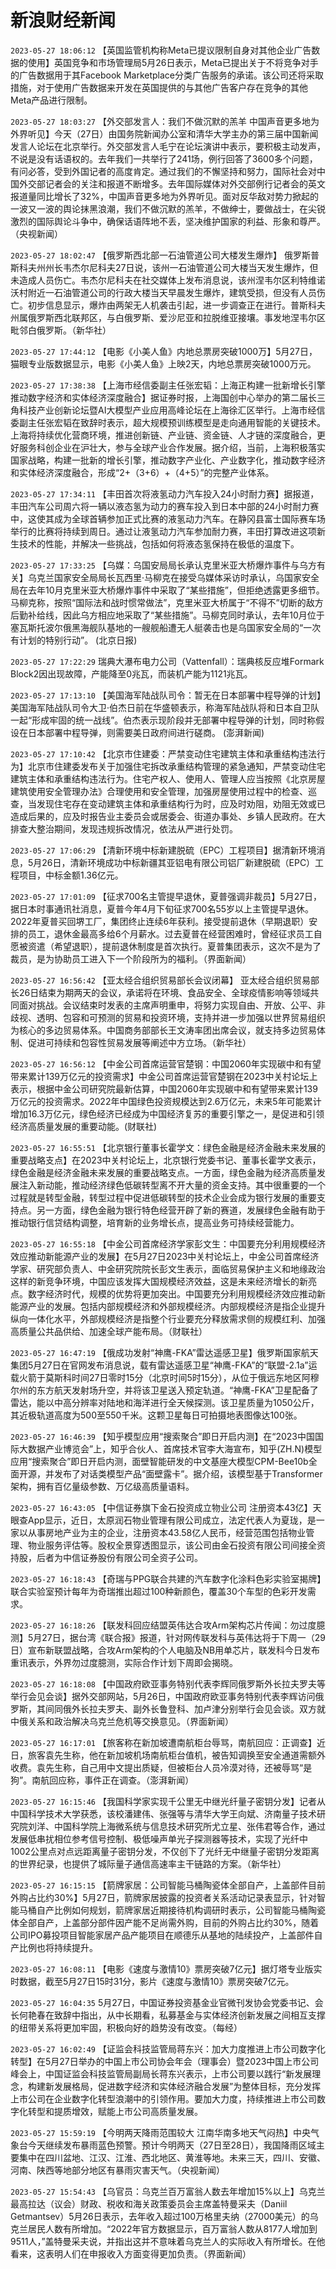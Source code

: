 # 新浪财经新闻
`2023-05-27 18:06:12` 【英国监管机构称Meta已提议限制自身对其他企业广告数据的使用】英国竞争和市场管理局5月26日表示，Meta已提出关于不将竞争对手的广告数据用于其Facebook Marketplace分类广告服务的承诺。该公司还将采取措施，对于使用广告数据来开发在英国提供的与其他广告客户存在竞争的其他Meta产品进行限制。

`2023-05-27 18:03:27` 【外交部发言人：我们不做沉默的羔羊 中国声音更多地为外界听见】今天（27日）由国务院新闻办公室和清华大学主办的第三届中国新闻发言人论坛在北京举行。外交部发言人毛宁在论坛演讲中表示，要积极主动发声，不说是没有话语权的。去年我们一共举行了241场，例行回答了3600多个问题，有问必答，受到外国记者的高度肯定。通过我们的不懈坚持和努力，国际社会对中国外交部记者会的关注和报道不断增多。去年国际媒体对外交部例行记者会的英文报道量同比增长了32%，中国声音更多地为外界听见。面对反华敌对势力掀起的一波又一波的舆论抹黑浪潮，我们不做沉默的羔羊，不做绅士，要做战士，在尖锐激烈的国际舆论斗争中，确保话语阵地不丢，坚决维护国家的利益、形象和尊严。（央视新闻）

`2023-05-27 18:02:47` 【俄罗斯西北部一石油管道公司大楼发生爆炸】 俄罗斯普斯科夫州州长韦杰尔尼科夫27日说，该州一石油管道公司大楼当天发生爆炸，但未造成人员伤亡。韦杰尔尼科夫在社交媒体上发布消息说，该州涅韦尔区利特维诺沃村附近一石油管道公司的行政大楼当天早晨发生爆炸，建筑受损，但没有人员伤亡。初步信息显示，爆炸由两架无人机袭击引起，进一步调查正在进行。普斯科夫州属俄罗斯西北联邦区，与白俄罗斯、爱沙尼亚和拉脱维亚接壤。事发地涅韦尔区毗邻白俄罗斯。（新华社）

`2023-05-27 17:44:12` 【电影《小美人鱼》内地总票房突破1000万】5月27日，猫眼专业版数据显示，电影《小美人鱼》上映2天，内地总票房突破1000万元。

`2023-05-27 17:38:38` 【上海市经信委副主任张宏韬：上海正构建一批新增长引擎 推动数字经济和实体经济深度融合】据证券时报，上海国创中心举办的第二届长三角科技产业创新论坛暨AI大模型产业应用高峰论坛在上海徐汇区举行。上海市经信委副主任张宏韬在致辞时表示，超大规模预训练模型是走向通用智能的关键技术。上海将持续优化营商环境，推进创新链、产业链、资金链、人才链的深度融合，更好服务科创企业在沪壮大，参与全球产业合作发展。据介绍，当前，上海积极落实国家战略，构建一批新的增长引擎，推动数字产业化、产业数字化，推动数字经济和实体经济深度融合，形成“2+（3+6）+（4+5）”的完整产业体系。

`2023-05-27 17:34:11` 【丰田首次将液氢动力汽车投入24小时耐力赛】据报道，丰田汽车公司周六将一辆以液态氢为动力的赛车投入到日本中部的24小时耐力赛中，这使其成为全球首辆参加正式比赛的液氢动力汽车。在静冈县富士国际赛车场举行的比赛将持续到周日。通过让液氢动力汽车参加耐力赛，丰田打算改进这项新生技术的性能，并解决一些挑战，包括如何将液态氢保持在极低的温度下。

`2023-05-27 17:33:25` 【乌媒：乌国安局局长承认克里米亚大桥爆炸事件与乌方有关】乌克兰国家安全局局长瓦西里·马柳克在接受乌媒体采访时承认，乌国家安全局在去年10月克里米亚大桥爆炸事件中采取了“某些措施”，但拒绝透露更多细节。马柳克称，按照“国际法和战时惯常做法”，克里米亚大桥属于“不得不”切断的敌方后勤补给线，因此乌方相应地采取了“某些措施”。马柳克同时承认，去年10月位于塞瓦斯托波尔俄黑海舰队基地的一艘舰船遭无人艇袭击也是乌国家安全局的“一次有计划的特别行动”。 (北京日报)

`2023-05-27 17:22:29` 瑞典大瀑布电力公司（Vattenfall）：瑞典核反应堆Formark Block2因出现故障，产能降至0兆瓦，而装机产能为1121兆瓦。

`2023-05-27 17:13:10` 【美国海军陆战队司令：暂无在日本部署中程导弹的计划】 美国海军陆战队司令大卫·伯杰日前在华盛顿表示，称海军陆战队将和日本自卫队一起“形成牢固的统一战线”。伯杰表示现阶段并无部署中程导弹的计划，同时称假设在日本部署中程导弹，则需要美日政府间进行磋商。 (澎湃新闻)

`2023-05-27 17:10:42` 【北京市住建委：严禁变动住宅建筑主体和承重结构违法行为】北京市住建委发布关于加强住宅拆改承重结构管理的紧急通知，严禁变动住宅建筑主体和承重结构违法行为。住宅产权人、使用人、管理人应当按照《北京房屋建筑使用安全管理办法》合理使用和安全管理，加强房屋使用过程中的检查、巡查，当发现住宅存在变动建筑主体和承重结构行为时，应及时劝阻，劝阻无效或已造成后果的，应及时报告业主委员会或居委会、街道办事处、乡镇人民政府。在大排查大整治期间，发现违规拆改情况，依法从严进行处罚。

`2023-05-27 17:06:29` 【清新环境中标新建脱硫（EPC）工程项目】据清新环境消息，5月26日，清新环境成功中标新疆其亚铝电有限公司铝厂新建脱硫（EPC）工程项目，中标金额1.36亿元。

`2023-05-27 17:01:09` 【征求700名主管提早退休，夏普强调非裁员】5月27日，据日本时事通讯社消息，夏普今年4月下旬征求700名55岁以上主管提早退休。2022年夏普买回堺工厂，集团终止连续6年获利。接受提前退休（早期退职）安排的员工，退休金最高多给6个月薪水。过去夏普在经营困难时，曾经征求员工自愿被资遣（希望退职），提前退休制度是首次执行。夏普集团表示，这次不是为了裁员，是为协助员工进入下一个阶段所为的福利。（界面新闻）

`2023-05-27 16:56:42` 【亚太经合组织贸易部长会议闭幕】 亚太经合组织贸易部长26日结束为期两天的会议，承诺将在环境、食品安全、全球疫情影响等领域共同面对挑战。会议结束时发表的主席声明重申，将努力实现自由、开放、公平、非歧视、透明、包容和可预测的贸易和投资环境，支持并进一步加强以世界贸易组织为核心的多边贸易体系。中国商务部部长王文涛率团出席会议，就支持多边贸易体制、促进可持续和包容性贸易发展等阐述中方立场。（新华社）

`2023-05-27 16:56:12` 【中金公司首席运营官楚钢：中国2060年实现碳中和有望带来累计139万亿元的投资需求】中金公司首席运营官楚钢在2023中关村论坛上表示，根据中金公司研究院最新估算，中国2060年实现碳中和有望带来累计139万亿元的投资需求。2022年中国绿色投资规模达到2.6万亿元，未来5年可能累计增加16.3万亿元，绿色经济已经成为中国经济复苏的重要引擎之一，是促进和引领经济高质量发展的重要动能。(财联社)

`2023-05-27 16:55:51` 【北京银行董事长霍学文：绿色金融是经济金融未来发展的重要战略支点】在2023中关村论坛上，北京银行党委书记、董事长霍学文表示，绿色金融是经济金融未来发展的重要战略支点。一方面，绿色金融为经济高质量发展注入新动能，推动经济绿色低碳转型离不开大量的资金支持。其中很重要的一个过程就是转型金融，转型过程中促进低碳转型的技术企业会成为银行发展的重要支持点。另一方面，绿色金融为银行特色经营开辟了新的赛道，发展绿色金融有助于推动银行信贷结构调整，培育新的业务增长点，提高业务可持续经营能力。

`2023-05-27 16:55:18` 【中金公司首席经济学家彭文生：中国要充分利用规模经济效应推动新能源产业的发展】在5月27日2023中关村论坛上，中金公司首席经济学家、研究部负责人、中金研究院院长彭文生表示，面临贸易保护主义和地缘政治这样的新竞争环境，中国应该发挥大国规模经济效益，这是未来经济增长的新亮点。数字经济时代，规模的优势将更加突出。中国要充分利用规模经济效应推动新能源产业的发展。包括内部规模经济和外部规模经济。内部规模经济是指企业提升纵向一体化水平，外部规模经济是指整个行业要充分释放需求侧的规模红利、加强高质量公共品供给、加速全球产能布局。（财联社）

`2023-05-27 16:47:19` 【俄成功发射“神鹰-FKA”雷达遥感卫星】俄罗斯国家航天集团5月27日在官网发布消息说，载有雷达遥感卫星“神鹰-FKA”的“联盟-2.1a”运载火箭于莫斯科时间27日零时15分（北京时间5时15分），从位于俄远东地区阿穆尔州的东方航天发射场升空，并将该卫星送入预定轨道。“神鹰-FKA”卫星配备了雷达，能以中高分辨率对陆地和海洋进行全天候探测。该卫星质量为1050公斤，其近极轨道高度为500至550千米。这颗卫星每日可拍摄地表图像达100张。

`2023-05-27 16:46:39` 【知乎模型应用“搜索聚合”即日开启内测】在“2023中国国际大数据产业博览会”上，知乎合伙人、首席技术官李大海宣布，知乎(ZH.N)模型应用“搜索聚合”即日开启内测，面壁智能研发的中文基座大模型CPM-Bee10b全面开源，并发布了对话类模型产品“面壁露卡”。据介绍，该模型基于Transformer架构，拥有百亿量级参数、万亿级高质量语料。

`2023-05-27 16:43:05` 【中信证券旗下金石投资成立物业公司 注册资本43亿】天眼查App显示，近日，太原润石物业管理有限公司成立，法定代表人为夏珑，是一家以从事房地产业为主的企业，注册资本43.58亿人民币，经营范围包括物业管理、物业服务评估等。股权全景穿透图显示，该公司由金石投资有限公司间接全资持股，后者为中信证券股份有限公司全资子公司。

`2023-05-27 16:18:43` 【奇瑞与PPG联合共建的汽车数字化涂料色彩实验室揭牌】联合实验室预计每年为奇瑞推出超过100种新颜色，覆盖30个车型的色彩开发需求。

`2023-05-27 16:18:26` 【联发科回应结盟英伟达合攻Arm架构芯片传闻：勿过度臆测】5月27日，据台湾《联合报》报道，针对网传联发科与英伟达将于下周一（29日）宣布新联盟战略，合攻Arm架构的个人电脑及NB用单芯片，联发科今日发布重讯表示，外界勿过度臆测，实际合作计划下周即会揭晓。

`2023-05-27 16:18:08` 【中国政府欧亚事务特别代表李辉同俄罗斯外长拉夫罗夫等举行会见会谈】据外交部网站，5月26日，中国政府欧亚事务特别代表李辉访问俄罗斯，其间同俄外长拉夫罗夫、副外长鲁登科、加卢津分别举行会见会谈。双方就中俄关系和政治解决乌克兰危机等交换意见。（界面新闻）

`2023-05-27 16:17:01` 【旅客称在新加坡遭南航柜台辱骂，南航回应：正调查】近日，旅客袁先生称，他在新加坡机场南航柜台值机，被告知调换至安全通道需额外收费。袁先生称，自己用中文提出质疑，但被柜台人员冷漠对待，还被辱骂“是狗”。南航回应称，事件正在调查。（澎湃新闻）

`2023-05-27 16:15:46` 【我国科学家实现千公里无中继光纤量子密钥分发】记者从中国科学技术大学获悉，该校潘建伟、张强等与清华大学王向斌、济南量子技术研究院刘洋、中国科学院上海微系统与信息技术研究所尤立星、张伟君等合作，通过发展低串扰相位参考信号控制、极低噪声单光子探测器等技术，实现了光纤中1002公里点对点远距离量子密钥分发，不仅创下了光纤无中继量子密钥分发距离的世界纪录，也提供了城际量子通信高速率主干链路的方案。（新华社）

`2023-05-27 16:15:15` 【箭牌家居：公司智能马桶陶瓷体全部自产，上盖部件目前外购占比约30%】5月27日，箭牌家居披露的投资者关系活动记录表显示，针对智能马桶自产比例如何规划，箭牌家居近期接待机构调研时表示，公司智能马桶陶瓷体全部自产，上盖部分部件因产能不足尚需外购，目前的外购占比约30%，随着公司IPO募投项目智能家居产品产能项目在顺德乐从基地的陆续投产，上盖部件自产比例也将持续提升。

`2023-05-27 16:08:11` 【电影《速度与激情10》票房突破7亿元】据灯塔专业版实时数据，截至5月27日15时31分，影片《速度与激情10》票房突破7亿元。

`2023-05-27 16:04:35` 5月27日，中国证券投资基金业官微刊发协会党委书记、会长何艳春在致辞中指出，从中长期看，私募基金与实体经济创新发展之间相互支撑的纽带关系将更加牢固，积极向好的趋势没有改变。（每经）

`2023-05-27 16:02:49` 【证监会科技监管局蒋东兴：加大力度推进上市公司数字化转型】在5月27日举办的中国上市公司协会年会（理事会）暨2023中国上市公司峰会上，中国证监会科技监管局副局长蒋东兴表示，上市公司要以践行“新发展理念，构建新发展格局，促进数字经济和实体经济融合发展”为整体目标，充分发挥上市公司在企业数字化转型浪潮中的引领作用。要加大力度，持续推进上市公司数字化转型和提质增效，赋能上市公司高质量发展。

`2023-05-27 15:59:19` 【今明两天降雨范围较大 江南华南多地天气闷热】中央气象台今天继续发布暴雨蓝色预警。预计今明两天（27日至28日），我国降雨区域主要集中在四川盆地、江汉、江淮、西北地区、黄淮等地。未来三天，四川、安徽、河南、陕西等地部分地区有暴雨灾害天气。（央视新闻）

`2023-05-27 15:54:43` 【乌官员：乌克兰百万富翁人数去年增加15%以上】乌克兰最高拉达（议会）财政、税收和海关政策委员会主席盖特曼采夫（Daniil Getmantsev）5月26日表示，去年收入超过100万格里夫纳（27000美元）的乌克兰居民人数有所增加。“2022年官方数据显示，百万富翁人数从8177人增加到9511人，”盖特曼采夫说，并指出这并不意味着乌克兰人的实际收入有所增长。在他看来，这表明人们在申报收入方面变得更加负责。（界面新闻）

